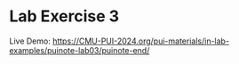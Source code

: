 # Lab Exercise 3

Live Demo: https://CMU-PUI-2024.org/pui-materials/in-lab-examples/puinote-lab03/puinote-end/
